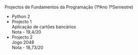 Projectos de Fundamentos da Programação (1ºAno 1ºSemestre)
- Python 2
- Projecto 1  
  Aplicação de cartões bancários  
  Nota - 19,4/20  
- Projecto 2   
  Jogo 2048  
  Nota - 18,73/20  
